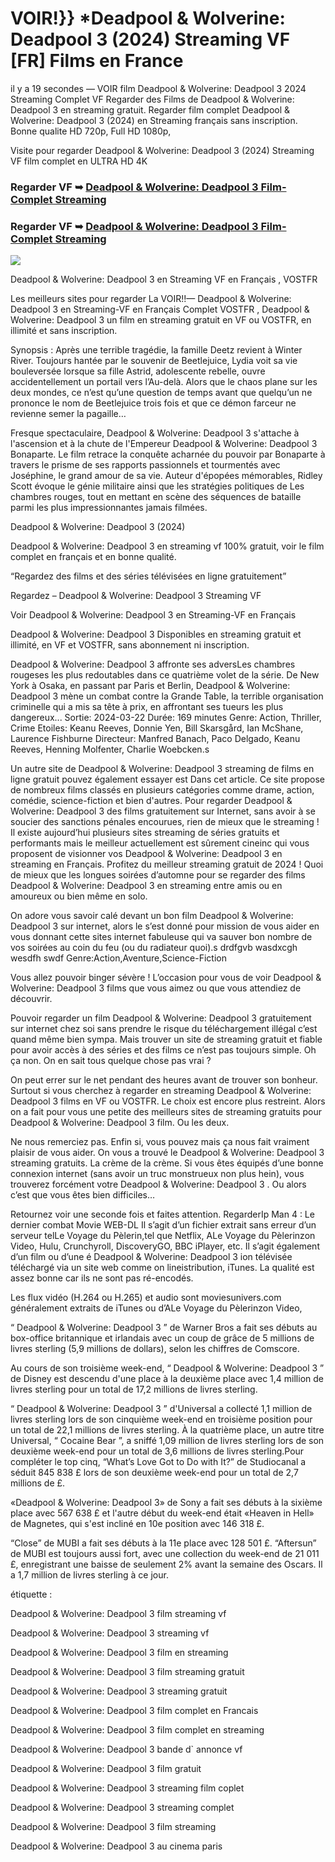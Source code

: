 # VOIR!}} *Deadpool & Wolverine: Deadpool 3 (2024) Streaming VF [FR] Films en France

il y a 19 secondes — VOIR film Deadpool & Wolverine: Deadpool 3 2024 Streaming Complet VF Regarder des Films de Deadpool & Wolverine: Deadpool 3 en streaming gratuit. Regarder film complet Deadpool & Wolverine: Deadpool 3 (2024) en Streaming français sans inscription. Bonne qualite HD 720p, Full HD 1080p,

Visite pour regarder Deadpool & Wolverine: Deadpool 3 (2024) Streaming VF film complet en ULTRA HD 4K

### Regarder VF ➥ [Deadpool & Wolverine: Deadpool 3 Film-Complet Streaming](https://dmovie.fun/en/movie/533535/deadpool-wolverine?gthb)

### Regarder VF ➥ [Deadpool & Wolverine: Deadpool 3 Film-Complet Streaming](https://dmovie.fun/en/movie/533535/deadpool-wolverine?gthb)

<p dir="auto"><a href="https://dmovie.fun/en/movie/533535/deadpool-wolverine?gthb" title="720p" rel="nofollow"><img src="https://i.imgur.com/jhNGoEt.gif" style="max-width: 100%;"></a></p>

Deadpool & Wolverine: Deadpool 3 en Streaming VF en Français , VOSTFR

Les meilleurs sites pour regarder La VOIR!!— Deadpool & Wolverine: Deadpool 3 en Streaming-VF en Français Complet VOSTFR , Deadpool & Wolverine: Deadpool 3 un film en streaming gratuit en VF ou VOSTFR, en illimité et sans inscription.

Synopsis : Après une terrible tragédie, la famille Deetz revient à Winter River. Toujours hantée par le souvenir de Beetlejuice, Lydia voit sa vie bouleversée lorsque sa fille Astrid, adolescente rebelle, ouvre accidentellement un portail vers l’Au-delà. Alors que le chaos plane sur les deux mondes, ce n’est qu’une question de temps avant que quelqu’un ne prononce le nom de Beetlejuice trois fois et que ce démon farceur ne revienne semer la pagaille…

Fresque spectaculaire, Deadpool & Wolverine: Deadpool 3 s'attache à l'ascension et à la chute de l'Empereur Deadpool & Wolverine: Deadpool 3 Bonaparte. Le film retrace la conquête acharnée du pouvoir par Bonaparte à travers le prisme de ses rapports passionnels et tourmentés avec Joséphine, le grand amour de sa vie. Auteur d'épopées mémorables, Ridley Scott évoque le génie militaire ainsi que les stratégies politiques de Les chambres rouges, tout en mettant en scène des séquences de bataille parmi les plus impressionnantes jamais filmées.

Deadpool & Wolverine: Deadpool 3 (2024)

Deadpool & Wolverine: Deadpool 3 en streaming vf 100% gratuit, voir le film complet en français et en bonne qualité.

“Regardez des films et des séries télévisées en ligne gratuitement”

Regardez – Deadpool & Wolverine: Deadpool 3 Streaming VF

Voir Deadpool & Wolverine: Deadpool 3 en Streaming-VF en Français

Deadpool & Wolverine: Deadpool 3 Disponibles en streaming gratuit et illimité, en VF et VOSTFR, sans abonnement ni inscription.

Deadpool & Wolverine: Deadpool 3 affronte ses adversLes chambres rougeses les plus redoutables dans ce quatrième volet de la série. De New York à Osaka, en passant par Paris et Berlin, Deadpool & Wolverine: Deadpool 3 mène un combat contre la Grande Table, la terrible organisation criminelle qui a mis sa tête à prix, en affrontant ses tueurs les plus dangereux... Sortie: 2024-03-22 Durée: 169 minutes Genre: Action, Thriller, Crime Etoiles: Keanu Reeves, Donnie Yen, Bill Skarsgård, Ian McShane, Laurence Fishburne Directeur: Manfred Banach, Paco Delgado, Keanu Reeves, Henning Molfenter, Charlie Woebcken.s

Un autre site de Deadpool & Wolverine: Deadpool 3 streaming de films en ligne gratuit pouvez également essayer est Dans cet article. Ce site propose de nombreux films classés en plusieurs catégories comme drame, action, comédie, science-fiction et bien d'autres. Pour regarder Deadpool & Wolverine: Deadpool 3 des films gratuitement sur Internet, sans avoir à se soucier des sanctions pénales encourues, rien de mieux que le streaming ! Il existe aujourd’hui plusieurs sites streaming de séries gratuits et performants mais le meilleur actuellement est sûrement cineinc qui vous proposent de visionner vos Deadpool & Wolverine: Deadpool 3 en streaming en Français. Profitez du meilleur streaming gratuit de 2024 ! Quoi de mieux que les longues soirées d’automne pour se regarder des films Deadpool & Wolverine: Deadpool 3 en streaming entre amis ou en amoureux ou bien même en solo.

On adore vous savoir calé devant un bon film Deadpool & Wolverine: Deadpool 3 sur internet, alors le s’est donné pour mission de vous aider en vous donnant cette sites internet fabuleuse qui va sauver bon nombre de vos soirées au coin du feu (ou du radiateur quoi).s drdfgvb wasdxcgh wesdfh swdf Genre:Action,Aventure,Science-Fiction

Vous allez pouvoir binger sévère ! L’occasion pour vous de voir Deadpool & Wolverine: Deadpool 3 films que vous aimez ou que vous attendiez de découvrir.

Pouvoir regarder un film Deadpool & Wolverine: Deadpool 3 gratuitement sur internet chez soi sans prendre le risque du téléchargement illégal c’est quand même bien sympa. Mais trouver un site de streaming gratuit et fiable pour avoir accès à des séries et des films ce n’est pas toujours simple. Oh ça non. On en sait tous quelque chose pas vrai ?

On peut errer sur le net pendant des heures avant de trouver son bonheur. Surtout si vous cherchez à regarder en streaming Deadpool & Wolverine: Deadpool 3 films en VF ou VOSTFR. Le choix est encore plus restreint. Alors on a fait pour vous une petite des meilleurs sites de streaming gratuits pour Deadpool & Wolverine: Deadpool 3 film. Ou les deux.

Ne nous remerciez pas. Enfin si, vous pouvez mais ça nous fait vraiment plaisir de vous aider. On vous a trouvé le Deadpool & Wolverine: Deadpool 3 streaming gratuits. La crème de la crème. Si vous êtes équipés d’une bonne connexion internet (sans avoir un truc monstrueux non plus hein), vous trouverez forcément votre Deadpool & Wolverine: Deadpool 3 . Ou alors c’est que vous êtes bien difficiles…

Retournez voir une seconde fois et faites attention. RegarderIp Man 4 : Le dernier combat Movie WEB-DL Il s’agit d’un fichier extrait sans erreur d’un serveur telLe Voyage du Pèlerin,tel que Netflix, ALe Voyage du Pèlerinzon Video, Hulu, Crunchyroll, DiscoveryGO, BBC iPlayer, etc. Il s’agit également d’un film ou d’une é Deadpool & Wolverine: Deadpool 3 ion télévisée téléchargé via un site web comme on lineistribution, iTunes. La qualité est assez bonne car ils ne sont pas ré-encodés.

Les flux vidéo (H.264 ou H.265) et audio sont moviesunivers.com généralement extraits de iTunes ou d’ALe Voyage du Pèlerinzon Video,

“ Deadpool & Wolverine: Deadpool 3 ” de Warner Bros a fait ses débuts au box-office britannique et irlandais avec un coup de grâce de 5 millions de livres sterling (5,9 millions de dollars), selon les chiffres de Comscore.

Au cours de son troisième week-end, “ Deadpool & Wolverine: Deadpool 3 ” de Disney est descendu d'une place à la deuxième place avec 1,4 million de livres sterling pour un total de 17,2 millions de livres sterling.

“ Deadpool & Wolverine: Deadpool 3 ” d'Universal a collecté 1,1 million de livres sterling lors de son cinquième week-end en troisième position pour un total de 22,1 millions de livres sterling. À la quatrième place, un autre titre Universal, “ Cocaine Bear ”, a sniffé 1,09 million de livres sterling lors de son deuxième week-end pour un total de 3,6 millions de livres sterling.Pour compléter le top cinq, “What’s Love Got to Do with It?” de Studiocanal a séduit 845 838 £ lors de son deuxième week-end pour un total de 2,7 millions de £.

«Deadpool & Wolverine: Deadpool 3» de Sony a fait ses débuts à la sixième place avec 567 638 £ et l'autre début du week-end était «Heaven in Hell» de Magnetes, qui s'est incliné en 10e position avec 146 318 £.

“Close” de MUBI a fait ses débuts à la 11e place avec 128 501 £. “Aftersun” de MUBI est toujours aussi fort, avec une collection du week-end de 21 011 £, enregistrant une baisse de seulement 2% avant la semaine des Oscars. Il a 1,7 million de livres sterling à ce jour.

étiquette :

Deadpool & Wolverine: Deadpool 3 film streaming vf

Deadpool & Wolverine: Deadpool 3 streaming vf

Deadpool & Wolverine: Deadpool 3 film en streaming

Deadpool & Wolverine: Deadpool 3 film streaming gratuit

Deadpool & Wolverine: Deadpool 3 streaming gratuit

Deadpool & Wolverine: Deadpool 3 film complet en Francais

Deadpool & Wolverine: Deadpool 3 film complet en streaming

Deadpool & Wolverine: Deadpool 3 bande d` annonce vf

Deadpool & Wolverine: Deadpool 3 film gratuit

Deadpool & Wolverine: Deadpool 3 streaming film coplet

Deadpool & Wolverine: Deadpool 3 streaming complet

Deadpool & Wolverine: Deadpool 3 film streaming

Deadpool & Wolverine: Deadpool 3 au cinema paris
